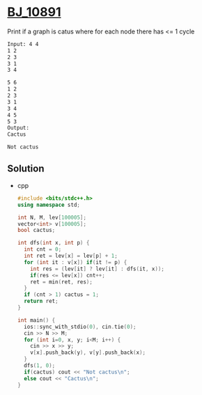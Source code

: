 # [BJ_10891](https://acmicpc.net/problem/10891)

Print if a graph is catus where for each node there has <= 1 cycle

```txt
Input: 4 4
1 2
2 3
3 1
3 4

5 6
1 2
2 3
3 1
3 4
4 5
5 3
Output:
Cactus

Not cactus
```

## Solution

* cpp

  ```cpp
  #include <bits/stdc++.h>
  using namespace std;

  int N, M, lev[100005];
  vector<int> v[100005];
  bool cactus;

  int dfs(int x, int p) {
    int cnt = 0;
    int ret = lev[x] = lev[p] + 1;
    for (int it : v[x]) if(it != p) {
      int res = (lev[it] ? lev[it] : dfs(it, x));
      if(res <= lev[x]) cnt++;
      ret = min(ret, res);
    }
    if (cnt > 1) cactus = 1;
    return ret;
  }

  int main() {
    ios::sync_with_stdio(0), cin.tie(0);
    cin >> N >> M;
    for (int i=0, x, y; i<M; i++) {
      cin >> x >> y;
      v[x].push_back(y), v[y].push_back(x);
    }
    dfs(1, 0);
    if(cactus) cout << "Not cactus\n";
    else cout << "Cactus\n";
  }
  ```
